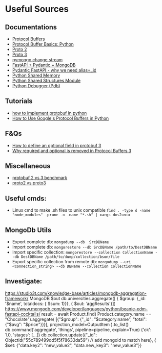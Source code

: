 # Useful Sources

## Documentations

* [Protocol Buffers](https://developers.google.com/protocol-buffers)<br>
* [Protocol Buffer Basics: Python](https://developers.google.com/protocol-buffers/docs/pythontutorial)
* [Proto 2](https://developers.google.com/protocol-buffers/docs/proto)
* [Proto 3](https://developers.google.com/protocol-buffers/docs/proto3)
* [pymongo change stream](https://www.mongodb.com/developer/languages/python/python-change-streams/)
* [FastAPI + Pydantic + MongoDB](https://github.com/David-Lor/FastAPI-Pydantic-Mongo_Sample_CRUD_API)
* [Pydantic FastAPI - why we need alias=_id](https://www.mongodb.com/community/forums/t/why-do-we-need-alias-id-in-pydantic-model-of-fastapi/170728/3)
* [Python Shared Memory](https://docs.python.org/3/library/multiprocessing.shared_memory.html)
* [Python Shared Structures Module](https://github.com/fuzziqersoftware/sharedstructures)
* [Python Debugger (Pdb)](https://pypi.org/project/pdb-attach/#:~:text=pdb_attach%20must%20be%20imported%20and,attach%20to%20the%20running%20program.&text=When%20the%20program%20is%20running,listen()%20.)

## Tutorials
* [how to implement protobuf in python](https://www.javatpoint.com/how-to-implement-protobuf-in-python)
* [How to Use Google's Protocol Buffers in Python](https://www.freecodecamp.org/news/googles-protocol-buffers-in-python/)

## F&Qs
* [How to define an optional field in protobuf 3](https://stackoverflow.com/questions/42622015/how-to-define-an-optional-field-in-protobuf-3)
* [Why required and optional is removed in Protocol Buffers 3](https://stackoverflow.com/questions/31801257/why-required-and-optional-is-removed-in-protocol-buffers-3)

## Miscellaneous
* [protobuf 2 vs 3 benchmark](https://github.com/thekvs/protobuf-2-vs-3-benchmark)
* [proto2 vs proto3](https://www.hackingnote.com/en/versus/proto2-vs-proto3)

## Useful cmds:

* Linux cmd to make .sh files to unix compatible 
`find . -type d -name "node_modules" -prune -o -name "*.sh" | xargs dos2unix` 

## MongoDb Utils
* Export complete db: 
    ``mongodump --db  SrcDBName``
* Import complete db:
    ``mongorestore --db SrcDBName /path/to/DestDBName``
* Import specific collection: 
    ``mongorestore --collection CollectionName --db DestDBName /path/to/dump/collection/bson/file``
* Export specific collection from remote db:
    ``mongodump --uri <connection_string> --db DBName --collection CollectionName``

## Investigate:
https://studio3t.com/knowledge-base/articles/mongodb-aggregation-framework/
MongoDB $out
db.universities.aggregate([
    { $group: {_id: '$name', totaldocs: { $sum: 1}}},
{ $out: 'aggResults'}])
https://www.mongodb.com/developer/languages/python/beanie-odm-fastapi-cocktails/
result = await Product.find(
    Product.category.name == "Chocolate").aggregate(
    [{"$group": {"_id": "$category.name", "total": {"$avg": "$price"}}}],
    projection_model=OutputItem
).to_list()
db.command('aggregate', 'things', pipeline=pipeline, explain=True)
{'ok': 1.0, 'stages': [...]}
db.collection.update({"_id": ObjectId("55c789499dd5f5f78633da59") // add mongoId to match here},
                     { $set: {"data.key2": "new_value2", "data.new_key3": "new_value3"}}